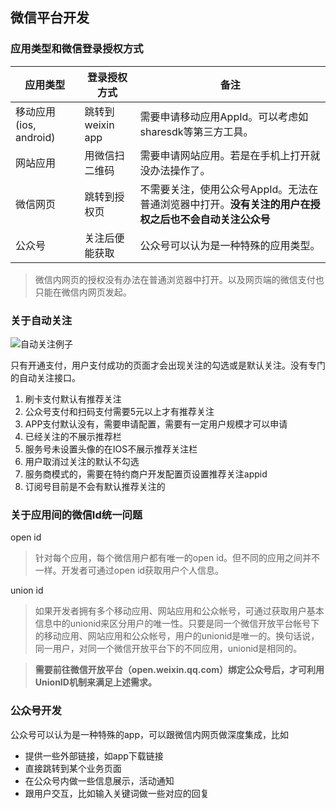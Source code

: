 ## 微信平台开发

### 应用类型和微信登录授权方式

| 应用类型 | 登录授权方式 | 备注 |
| --- | --- | --- |
| 移动应用(ios, android) | 跳转到weixin app | 需要申请移动应用AppId。可以考虑如sharesdk等第三方工具。|
| 网站应用 | 用微信扫二维码 | 需要申请网站应用。若是在手机上打开就没办法操作了。|
| 微信网页 | 跳转到授权页 | 不需要关注，使用公众号AppId。无法在普通浏览器中打开。**没有关注的用户在授权之后也不会自动关注公众号**|
| 公众号 | 关注后便能获取 | 公众号可以认为是一种特殊的应用类型。|

> 微信内网页的授权没有办法在普通浏览器中打开。以及网页端的微信支付也只能在微信内网页发起。

###  关于自动关注
![自动关注例子](https://pic4.zhimg.com/9454017278b3ba56bd0ff55382554fb7_b.jpg)

只有开通支付，用户支付成功的页面才会出现关注的勾选或是默认关注。没有专门的自动关注接口。

1. 刷卡支付默认有推荐关注
2. 公众号支付和扫码支付需要5元以上才有推荐关注
3. APP支付默认没有，需要申请配置，需要有一定用户规模才可以申请
4. 已经关注的不展示推荐栏
5. 服务号未设置头像的在IOS不展示推荐关注栏
6. 用户取消过关注的默认不勾选
7. 服务商模式的，需要在特约商户开发配置页设置推荐关注appid
8. 订阅号目前是不会有默认推荐关注的


### 关于应用间的微信Id统一问题

open id
> 针对每个应用，每个微信用户都有唯一的open id。但不同的应用之间并不一样。开发者可通过open id获取用户个人信息。

union id
> 如果开发者拥有多个移动应用、网站应用和公众帐号，可通过获取用户基本信息中的unionid来区分用户的唯一性。只要是同一个微信开放平台帐号下的移动应用、网站应用和公众帐号，用户的unionid是唯一的。换句话说，同一用户，对同一个微信开放平台下的不同应用，unionid是相同的。

> **需要前往微信开放平台（open.weixin.qq.com）绑定公众号后，才可利用UnionID机制来满足上述需求。**

### 公众号开发
公众号可以认为是一种特殊的app，可以跟微信内网页做深度集成，比如
* 提供一些外部链接，如app下载链接
* 直接跳转到某个业务页面
* 在公众号内做一些信息展示，活动通知
* 跟用户交互，比如输入关键词做一些对应的回复
